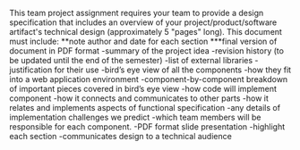 This team project assignment requires your team to provide a design specification that includes an overview of your project/product/software artifact's technical design (approximately 5 "pages" long). This document must include:
**note author and date for each section
***final version of document in PDF format
-summary of the project idea
-revision history (to be updated until the end of the semester)
-list of external libraries 
-justification for their use
-bird’s eye view of all the components
-how they fit into a web application environment
-component-by-component breakdown of important pieces covered in bird’s eye view
	-how code will implement component
	-how it connects and communicates to other parts
	-how it relates and implements aspects of functional specification
	-any details of implementation challenges we predict
-which team members will be responsible for each component.
-PDF format slide presentation 
	-highlight each section
	-communicates design to a technical audience
